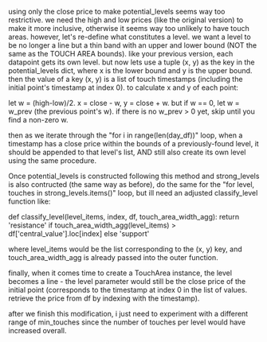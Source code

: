 






using only the close price to make potential_levels seems way too restrictive. we need the high and low prices (like the original version) to make it more inclusive, otherwise it seems way too unlikely to have touch areas. however, let's re-define what constitutes a level. we want a level to be no longer a line but a thin band with an upper and lower bound (NOT the same as the TOUCH AREA bounds). like your previous version, each datapoint gets its own level. but now lets use a tuple (x, y) as the key in the potential_levels dict, where x is the lower bound and y is the upper bound. then the value of a key (x, y) is a list of touch timestamps (including the initial point's timestamp at index 0). to calculate x and y of each point:

let w = (high-low)/2. x = close - w, y = close + w. but if w == 0, let w = w_prev (the previous point's w). if there is no w_prev > 0 yet, skip until you find a non-zero w.

then as we iterate through the "for i in range(len(day_df))" loop, when a timestamp has a close price within the bounds of a previously-found level, it should be appended to that level's list, AND still also create its own level using the same procedure. 

Once potential_levels is constructed following this method and strong_levels is also contructed (the same way as before), do the same for the "for level, touches in strong_levels.items()" loop, but ill need an adjusted classify_level function like:

def classify_level(level_items, index, df, touch_area_width_agg):
    return 'resistance' if touch_area_width_agg(level_items) > df['central_value'].loc[index] else 'support'

where level_items would be the list corresponding to the (x, y) key, and touch_area_width_agg is already passed into the outer function.




finally, when it comes time to create a TouchArea instance, the level becomes a line - the level parameter would still be the close price of the initial point (corresponds to the timestamp at index 0 in the list of values. retrieve the price from df by indexing with the timestamp).



after we finish this modification, i just need to experiment with a different range of min_touches since the number of touches per level would have increased overall.
